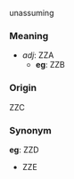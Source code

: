 unassuming
### Meaning
+ _adj_: ZZA
    + __eg__: ZZB

### Origin

ZZC

### Synonym

__eg__: ZZD

+ ZZE



